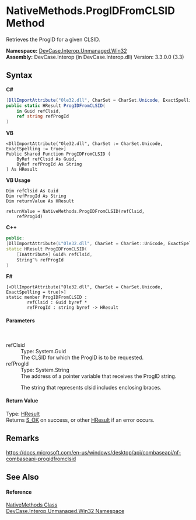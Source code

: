 # NativeMethods.ProgIDFromCLSID Method 
 

Retrieves the ProgID for a given CLSID.

**Namespace:**&nbsp;<a href="N_DevCase_Interop_Unmanaged_Win32">DevCase.Interop.Unmanaged.Win32</a><br />**Assembly:**&nbsp;DevCase.Interop (in DevCase.Interop.dll) Version: 3.3.0.0 (3.3)

## Syntax

**C#**<br />
``` C#
[DllImportAttribute("Ole32.dll", CharSet = CharSet.Unicode, ExactSpelling = true)]
public static HResult ProgIDFromCLSID(
	in Guid refClsid,
	ref string refProgId
)
```

**VB**<br />
``` VB
<DllImportAttribute("Ole32.dll", CharSet := CharSet.Unicode, ExactSpelling := true>]
Public Shared Function ProgIDFromCLSID ( 
	ByRef refClsid As Guid,
	ByRef refProgId As String
) As HResult
```

**VB Usage**<br />
``` VB Usage
Dim refClsid As Guid
Dim refProgId As String
Dim returnValue As HResult

returnValue = NativeMethods.ProgIDFromCLSID(refClsid, 
	refProgId)
```

**C++**<br />
``` C++
public:
[DllImportAttribute(L"Ole32.dll", CharSet = CharSet::Unicode, ExactSpelling = true)]
static HResult ProgIDFromCLSID(
	[InAttribute] Guid% refClsid, 
	String^% refProgId
)
```

**F#**<br />
``` F#
[<DllImportAttribute("Ole32.dll", CharSet = CharSet.Unicode, ExactSpelling = true)>]
static member ProgIDFromCLSID : 
        refClsid : Guid byref * 
        refProgId : string byref -> HResult 

```


#### Parameters
&nbsp;<dl><dt>refClsid</dt><dd>Type: System.Guid<br />The CLSID for which the ProgID is to be requested.</dd><dt>refProgId</dt><dd>Type: System.String<br />The address of a pointer variable that receives the ProgID string. 

 The string that represents clsid includes enclosing braces.</dd></dl>

#### Return Value
Type: <a href="T_DevCase_Interop_Unmanaged_Win32_Enums_HResult">HResult</a><br />Returns <a href="T_DevCase_Interop_Unmanaged_Win32_Enums_HResult">S_OK</a> on success, or other <a href="T_DevCase_Interop_Unmanaged_Win32_Enums_HResult">HResult</a> if an error occurs.

## Remarks
<a href="https://docs.microsoft.com/en-us/windows/desktop/api/combaseapi/nf-combaseapi-progidfromclsid" target="_blank">https://docs.microsoft.com/en-us/windows/desktop/api/combaseapi/nf-combaseapi-progidfromclsid</a>

## See Also


#### Reference
<a href="T_DevCase_Interop_Unmanaged_Win32_NativeMethods">NativeMethods Class</a><br /><a href="N_DevCase_Interop_Unmanaged_Win32">DevCase.Interop.Unmanaged.Win32 Namespace</a><br />